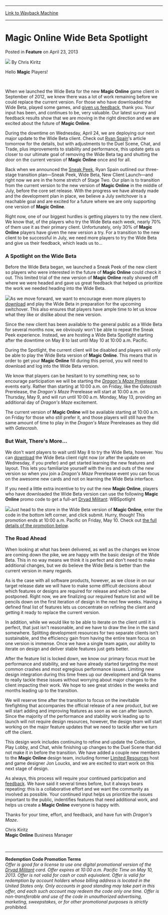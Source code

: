 
---
[Link to Wayback Machine](https://web.archive.org/web/20201112014924/https://magic.wizards.com/en/articles/archive/magic-online-wide-beta-spotlight-2013-04-23)

[_metadata_:author]:- "Chris Kiritz"
[_metadata_:description]:- "Hello Magic Players!"
[_metadata_:generator]:- "Drupal 7 (http://drupal.org)"
[_metadata_:node]:- "682481"
[_metadata_:publish_date]:- "2013-04-23"
[_metadata_:source]:- "div-main-content"
[_metadata_:title]:- "Magic Online Wide Beta Spotlight"
[_metadata_:wayback_capture_timestamp]:- "2020-11-12 01:49:24"
[_metadata_:wayback_raw_url]:- "https://web.archive.org/web/20201112014924id_/https://magic.wizards.com/en/articles/archive/magic-online-wide-beta-spotlight-2013-04-23"
[_metadata_:wayback_url]:- "https://magic.wizards.com/en/articles/archive/magic-online-wide-beta-spotlight-2013-04-23"
---


Magic Online Wide Beta Spotlight
================================



 Posted in **Feature**
 on April 23, 2013 






![](https://media.magic.wizards.com/styles/auth_small/public/images/hero/wizardslogo_thumb.jpg)
By Chris Kiritz












Hello **Magic** Players!


 

When we launched the Wide Beta for the new **Magic Online** game client in September of 2012, we knew there was a lot of work remaining before we could replace the current version. For those who have downloaded the Wide Beta, played some games, and [given us feedback](http://www.surveygizmo.com/s3/1028055/magic-online-wide-beta-feedback-form), thank you. Your input has been, and continues to be, very valuable. Our latest survey and feedback results show that we are moving in the right direction and we are excited about the future of **Magic Online**.


During the downtime on Wednesday, April 24, we are deploying our next major update to the Wide Beta client. Check out [Ryan Spain](http://www.wizards.com/Magic/Magazine/Archive.aspx?author=Ryan%20Spain)'s article tomorrow for the details, but with adjustments to the Duel Scene, Chat, and Trade, plus improvements to stability and performance, this update gets us closer to our ultimate goal of removing the Wide Beta tag and shutting the door on the current version of **Magic Online** once and for all.


Back when we announced the [Sneak Peek](/en/articles/archive/meet-new-magic-online-2012-07-12), Ryan Spain outlined our three-stage transition plan—Sneak Peek, Wide Beta, New Client Launch—and right now we are in the home stretch of Stage Two. Our plan is to transition from the current version to the new version of **Magic Online** in the middle of July, before the core set release. With the progress we have already made and the development plan in place, we believe a July switchover is a reachable goal and are excited for a future where we are only supporting one version of **Magic Online**.


Right now, one of our biggest hurdles is getting players to try the new client. We know that, of the players who try the Wide Beta each week, nearly 70% of them use it as their primary client. Unfortunately, only 30% of **Magic Online** players have given the new version a try. For a transition to the new client to be successful in July, we need more players to try the Wide Beta and give us their feedback, which leads us to...


### A Spotlight on the Wide Beta


Before the Wide Beta began, we launched a Sneak Peek of the new client so players who were interested in the future of **Magic Online** could check it out. This limited trial of the new version of **Magic Online** really showed off where we were headed and gave us great feedback that helped us prioritize the work we needed heading into the Wide Beta.


![](https://media.magic.wizards.com/image_legacy_migration/images/magic/daily/features/feat244c_gideon.jpg)As we move forward, we want to encourage even more players to [download](/en/articles/archive/2011-10-17) and play the Wide Beta in preparation for the upcoming switchover. This also ensures that players have ample time to let us know what they like or dislike about the new version.


Since the new client has been available to the general public as a Wide Beta for several months now, we obviously won't be able to repeat the Sneak Peek experience. Instead, we are hosting a Wide Beta Spotlight starting after the downtime on May 8 to last until May 10 at 10:00 a.m. Pacific.


During the Spotlight, the current client will be disabled and players will only be able to play the Wide Beta version of **Magic Online**. This means that in order to get your **Magic Online** fill during this period, you will need to download and log into the Wide Beta version.


We know that players can be hesitant to try something new, so to encourage participation we will be starting the [*Dragon's Maze* Prerelease](http://www.wizards.com/Magic/TCG/Events.aspx?x=mtgcom/events/prerelease-facts) events early. Rather than starting at 10:00 a.m. on Friday, like the *Gatecrash* Prerelease, the *Dragon's Maze* Prerelease will start at 10:00 a.m. on Thursday, May 9, and will run until 10:00 a.m. Monday, May 13, providing an additional day of *Dragon's Maze* excitement.


The current version of **Magic Online** will be available starting at 10:00 a.m. on Friday for those who still prefer it, and those players will still have the same amount of time to play in the *Dragon's Maze* Prereleases as they did with *Gatecrash*.


### But Wait, There's More...


We don't want players to wait until May 8 to try the Wide Beta, however. You can [download](http://mtgoclientdepot.onlinegaming.wizards.com/setup.exe) the Wide Beta client right now (or after the update on Wednesday, if you prefer) and get started learning the new features and layout. This lets you familiarize yourself with the ins and outs of the new version so when you join a *Dragon's Maze* Prerelease event you can focus on the awesome new cards and not on learning the Wide Beta interface.


If you need a little extra incentive to try out the new **Magic Online**, players who have downloaded the Wide Beta version can use the following **Magic Online** promo code to get a full-art [Dryad Militant](http://gatherer.wizards.com/Pages/Card/Details.aspx?name=Dryad+Militant): WBSpotlight


![](https://media.magic.wizards.com/image_legacy_migration/images/magic/daily/features/feat244c_dryad.jpg)Just head to the store in the Wide Beta version of **Magic Online**, enter the code in the bottom left corner, and click submit. Hurry, though! This promotion ends at 10:00 a.m. Pacific on Friday, May 10. Check out [the full details of the promotion below](#0).


### The Road Ahead


When looking at what has been delivered, as well as the changes we know are coming down the pike, we are happy with the basic design of the Wide Beta. This in no way means we think it is perfect and don't need to make additional changes, but we do believe the Wide Beta is better than the current version in many regards.


As is the case with all software products, however, as we close in on our target release date we will have to make some difficult decisions about which features or designs are required for release and which can be postponed. Right now, we are finalizing our required feature list and will be pencils down on the first iteration of design in the next few weeks. Having a defined final list of features lets us concentrate on refining the client and getting it ready to replace the current version.


In addition, while we would like to be able to iterate on the client until it is perfect, that just isn't reasonable, and we have to draw the line in the sand somewhere. Splitting development resources for two separate clients isn't sustainable, and the efficiency gain from having the entire team focus on one version is immense. Once we have a single team again, our ability to iterate on design and deliver stable features just gets better.


After the feature list is locked down, we know our primary focus must be performance and stability, and we have already started targeting the most common crashes and most egregious performance issues. Limiting new design integration during this time frees up our development and QA teams to really tackle these issues without worrying about major changes to the client impacting their work. We hope to see great strides in the weeks and months leading up to the transition.


We will reserve time after the transition to focus on the inevitable firefighting that accompanies the official release of a new product, but we will start adding and improving features as soon as we can after launch. Since the majority of the performance and stability work leading up to launch will not require design resources, however, the design team will start working on the major feature updates that we need to tackle after we turn off the client.


This design work includes continuing to refine and update the Collection, Play Lobby, and Chat, while finishing up changes to the Duel Scene that did not make it in before the transition. We have added a couple new members to the **Magic Online** design team, including former [Limited Resources](http://lrcast.com/) host and game designer Jon Loucks, and we are excited to start work on this next stage of design.


As always, this process will require your continued participation and [feedback](http://www.surveygizmo.com/s3/1028055/magic-online-wide-beta-feedback-form). We have said it several times before, but it always bears repeating: this is a collaborative effort and we want the community as involved as possible. Your continued input helps us prioritize the issues important to the public, indentifies features that need additional work, and helps us create a **Magic Online** everyone is happy with.


Thanks for your time, effort, and feedback, and have fun with *Dragon's Maze*.


Chris Kiritz  
**Magic Online** Business Manager


 



---

  

**Redemption Code Promotion Terms**   
*Offer is good for a license to use one digital promotional version of the [Dryad Militant](http://gatherer.wizards.com/Pages/Card/Details.aspx?name=Dryad+Militant) card. Offer expires at 10:00 a.m. Pacific Time on May 10, 2013. Offer is not valid for cash or cash equivalent. Offer is valid for redemption by account holders whose billing address is located in the United States only. Only accounts in good standing may take part in this offer, and each such account may redeem the code only one time. Offer is non-transferable and use of the code in unauthorized advertising, marketing, sweepstakes, or for other promotional purposes is strictly prohibited.*








